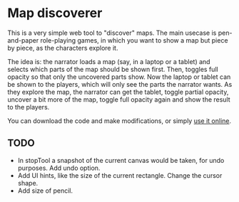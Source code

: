 Map discoverer
==============

This is a very simple web tool to "discover" maps. The main usecase is
pen-and-paper role-playing games, in which you want to show a map but
piece by piece, as the characters explore it.

The idea is: the narrator loads a map (say, in a laptop or a tablet)
and selects which parts of the map should be shown first. Then,
toggles full opacity so that only the uncovered parts show. Now the
laptop or tablet can be shown to the players, which will only see the
parts the narrator wants. As they explore the map, the narrator can
get the tablet, toggle partial opacity, uncover a bit more of the map,
toggle full opacity again and show the result to the players.

You can download the code and make modifications, or simply [use it
online](http://emanchado.github.io/map-discoverer).

TODO
----

* In stopTool a snapshot of the current canvas would be taken, for
  undo purposes. Add undo option.
* Add UI hints, like the size of the current rectangle. Change the
  cursor shape.
* Add size of pencil.
